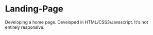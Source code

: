 # Landing-Page

Developing a home page. Developed in HTML/CSS3/Javascript. It's not entirely responsive.
